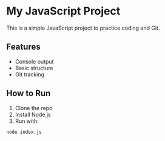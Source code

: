 # My JavaScript Project

This is a simple JavaScript project to practice coding and Git.

## Features

- Console output
- Basic structure
- Git tracking

## How to Run

1. Clone the repo
2. Install Node.js
3. Run with:

```bash
node index.js

